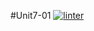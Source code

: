 #Unit7-01
[![linter](https://github.com/Rober-Smith/Unit7-01/workflows/linter/badge.svg)](https://github.com/marketplace/actions/super-linter)
